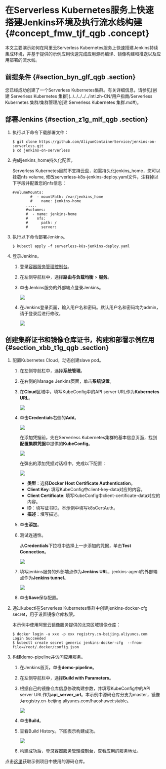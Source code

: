 # 在Serverless Kubernetes服务上快速搭建Jenkins环境及执行流水线构建 {#concept_fmw_tjf_qgb .concept}

本文主要演示如何在阿里云Serverless Kubernetes服务上快速搭建Jenkins持续集成环境，并基于提供的示例应用快速完成应用源码编译、镜像构建和推送以及应用部署的流水线。

## 前提条件 {#section_byn_glf_qgb .section}

您已经成功创建了一个Serverless Kubernetes集群。有关详细信息，请参见[创建 Serverless Kubernetes 集群](../../../../../intl.zh-CN/用户指南/Serverless Kubernetes 集群/集群管理/创建 Serverless Kubernetes 集群.md#)。

## 部署Jenkins {#section_z1g_mlf_qgb .section}

1.  执行以下命令下载部署文件：

    ```
    $ git clone https://github.com/AliyunContainerService/jenkins-on-serverless.git
    $ cd jenkins-on-serverless
    ```

2.  完成jenkins\_home持久化配置。

    Serverless Kubernetes目前不支持云盘，如需持久化jenkins\_home，您可以挂载nfs volume, 修改serverless-k8s-jenkins-deploy.yaml文件，注释掉以下字段并配置您的nfs信息：

    ```
    #volumeMounts:
            #  - mountPath: /var/jenkins_home
            #    name: jenkins-home
          .....
          #volumes:
          #  - name: jenkins-home
          #    nfs:
          #      path: /
          #      server:
    ```

3.  执行以下命令部署Jenkins。

    ```
    $ kubectl apply -f serverless-k8s-jenkins-deploy.yaml
    ```

4.  登录Jenkins。
    1.  登录[容器服务管理控制台](https://cs.console.aliyun.com)。
    2.  在左侧导航栏中，选择**路由与负载均衡** \> **服务**。
    3.  单击Jenkins服务的外部端点登录Jenkins。

        ![](http://static-aliyun-doc.oss-cn-hangzhou.aliyuncs.com/assets/img/122940/155004960838515_zh-CN.png)

    4.  在Jenkins登录页面，输入用户名和密码。默认用户名和密码均为admin，请于登录后进行修改。

        ![](http://static-aliyun-doc.oss-cn-hangzhou.aliyuncs.com/assets/img/122940/155004960938516_zh-CN.png)


## 创建集群证书和镜像仓库证书，构建和部署示例应用 {#section_xbb_t1g_qgb .section}

1.  配置Kubernetes Cloud，动态创建slave pod。
    1.  在左侧导航栏中，选择**系统管理**。
    2.  在右侧的Manage Jenkins页面，单击**系统设置**。
    3.  在**Cloud**区域中，填写KubeConfig中的API server URL作为**Kubernetes URL**。

        ![](http://static-aliyun-doc.oss-cn-hangzhou.aliyuncs.com/assets/img/122940/155004960938521_zh-CN.png)

    4.  单击**Credentials**右侧的**Add**。

        ![](http://static-aliyun-doc.oss-cn-hangzhou.aliyuncs.com/assets/img/122940/155004960938523_zh-CN.png)

        在添加凭据前，先在Serverless Kubernetes集群的基本信息页面，找到**配置集群凭据**中提供的**KubeConfig**。

        ![](http://static-aliyun-doc.oss-cn-hangzhou.aliyuncs.com/assets/img/122940/155004960938524_zh-CN.png)

        在弹出的添加凭据对话框中，完成以下配置：

        ![](http://static-aliyun-doc.oss-cn-hangzhou.aliyuncs.com/assets/img/122940/155004960938527_zh-CN.png)

        -   **类型**：选择**Docker Host Certificate Authentication**。
        -   **Client Key**: 填写KubeConfig中client-key-data对应的内容。
        -   **Client Certificate**: 填写KubeConfig中client-certificate-data对应的内容。
        -   **ID**：填写证书ID。本示例中填写k8sCertAuth。
        -   **描述**：填写描述。
    5.  单击**添加**。
    6.  测试连通性。

        从**Credentials**下拉框中选择上一步添加的凭据，单击**Test Connection**。

        ![](http://static-aliyun-doc.oss-cn-hangzhou.aliyuncs.com/assets/img/122940/155004960938529_zh-CN.png)

    7.  填写jenkins服务的外部端点作为**Jenkins URL**，jenkins-agent的外部端点作为**Jenkins tunnel**。

        ![](http://static-aliyun-doc.oss-cn-hangzhou.aliyuncs.com/assets/img/122940/155004960938531_zh-CN.png)

    8.  单击**Save**保存配置。
2.  通过kubectl在Serverless Kubernetes集群中创建jenkins-docker-cfg secret，用于设置镜像仓库权限。

    本示例中使用阿里云镜像服务提供的北京区域镜像仓库：

    ```
    $ docker login -u xxx -p xxx registry.cn-beijing.aliyuncs.com
    Login Succeeded
    $ kubectl create secret generic jenkins-docker-cfg  --from-file=/root/.docker/config.json
    ```

3.  构建demo-pipeline并访问应用服务。
    1.  在Jenkins首页，单击**demo-pipeline**。
    2.  在左侧导航栏中，选择**Build with Parameters**。
    3.  根据自己的镜像仓库信息修改构建参数，并填写KubeConfig中的API server URL作为**api\_server\_url**。本示例中源码仓库分支为master，镜像为registry.cn-beijing.aliyuncs.com/haoshuwei:stable。

        ![](http://static-aliyun-doc.oss-cn-hangzhou.aliyuncs.com/assets/img/122940/155004960938622_zh-CN.png)

    4.  单击**Build**。
    5.  查看Build History。下图表示构建成功。

        ![](http://static-aliyun-doc.oss-cn-hangzhou.aliyuncs.com/assets/img/122940/155004960938532_zh-CN.png)

    6.  构建成功后，登录[容器服务管理控制台](https://cs.console.aliyun.com)，查看应用的服务地址。

点击[这里](https://github.com/AliyunContainerService/jenkins-demo.git)获取示例项目中使用的源码仓库。

